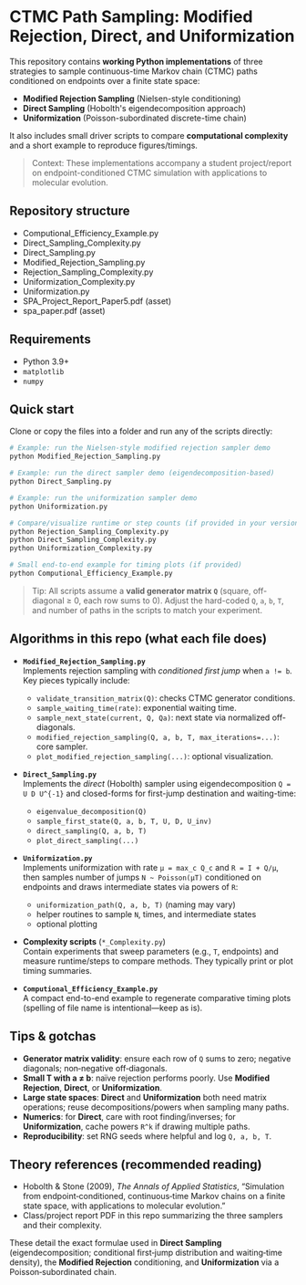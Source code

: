 # CTMC Path Sampling: Modified Rejection, Direct, and Uniformization


This repository contains **working Python implementations** of three strategies to sample continuous-time Markov chain (CTMC) paths conditioned on endpoints over a finite state space:

- **Modified Rejection Sampling** (Nielsen-style conditioning)
- **Direct Sampling** (Hobolth's eigendecomposition approach)
- **Uniformization** (Poisson-subordinated discrete-time chain)

It also includes small driver scripts to compare **computational complexity** and a short example to reproduce figures/timings.

> Context: These implementations accompany a student project/report on endpoint-conditioned CTMC simulation with applications to molecular evolution.

## Repository structure
- Computional_Efficiency_Example.py
- Direct_Sampling_Complexity.py
- Direct_Sampling.py
- Modified_Rejection_Sampling.py
- Rejection_Sampling_Complexity.py
- Uniformization_Complexity.py
- Uniformization.py
- SPA_Project_Report_Paper5.pdf (asset)
- spa_paper.pdf (asset)

## Requirements
- Python 3.9+
- `matplotlib`
- `numpy`


## Quick start

Clone or copy the files into a folder and run any of the scripts directly:

```bash
# Example: run the Nielsen-style modified rejection sampler demo
python Modified_Rejection_Sampling.py

# Example: run the direct sampler demo (eigendecomposition-based)
python Direct_Sampling.py

# Example: run the uniformization sampler demo
python Uniformization.py

# Compare/visualize runtime or step counts (if provided in your version)
python Rejection_Sampling_Complexity.py
python Direct_Sampling_Complexity.py
python Uniformization_Complexity.py

# Small end-to-end example for timing plots (if provided)
python Computional_Efficiency_Example.py
```

> Tip: All scripts assume a **valid generator matrix `Q`** (square, off-diagonal ≥ 0, each row sums to 0). Adjust the hard-coded `Q`, `a`, `b`, `T`, and number of paths in the scripts to match your experiment.


## Algorithms in this repo (what each file does)

- **`Modified_Rejection_Sampling.py`**  
  Implements rejection sampling with *conditioned first jump* when `a != b`. Key pieces typically include:
  - `validate_transition_matrix(Q)`: checks CTMC generator conditions.
  - `sample_waiting_time(rate)`: exponential waiting time.
  - `sample_next_state(current, Q, Qa)`: next state via normalized off-diagonals.
  - `modified_rejection_sampling(Q, a, b, T, max_iterations=...)`: core sampler.
  - `plot_modified_rejection_sampling(...)`: optional visualization.

- **`Direct_Sampling.py`**  
  Implements the *direct* (Hobolth) sampler using eigendecomposition `Q = U D U^{-1}` and closed-forms for first-jump destination and waiting-time:
  - `eigenvalue_decomposition(Q)`
  - `sample_first_state(Q, a, b, T, U, D, U_inv)`
  - `direct_sampling(Q, a, b, T)`
  - `plot_direct_sampling(...)`

- **`Uniformization.py`**  
  Implements uniformization with rate `μ = max_c Q_c` and `R = I + Q/μ`, then samples number of jumps `N ~ Poisson(μT)` conditioned on endpoints and draws intermediate states via powers of `R`:
  - `uniformization_path(Q, a, b, T)` (naming may vary)
  - helper routines to sample `N`, times, and intermediate states
  - optional plotting

- **Complexity scripts** (`*_Complexity.py`)  
  Contain experiments that sweep parameters (e.g., `T`, endpoints) and measure runtime/steps to compare methods. They typically print or plot timing summaries.

- **`Computional_Efficiency_Example.py`**  
  A compact end-to-end example to regenerate comparative timing plots (spelling of file name is intentional—keep as is).


## Tips & gotchas

- **Generator matrix validity**: ensure each row of `Q` sums to zero; negative diagonals; non‑negative off‑diagonals.
- **Small T with a ≠ b**: naïve rejection performs poorly. Use **Modified Rejection**, **Direct**, or **Uniformization**.
- **Large state spaces**: **Direct** and **Uniformization** both need matrix operations; reuse decompositions/powers when sampling many paths.
- **Numerics**: for **Direct**, care with root finding/inverses; for **Uniformization**, cache powers `R^k` if drawing multiple paths.
- **Reproducibility**: set RNG seeds where helpful and log `Q, a, b, T`.


## Theory references (recommended reading)
- Hobolth & Stone (2009), *The Annals of Applied Statistics*, “Simulation from endpoint‑conditioned, continuous‑time Markov chains on a finite state space, with applications to molecular evolution.”  
- Class/project report PDF in this repo summarizing the three samplers and their complexity.

These detail the exact formulae used in **Direct Sampling** (eigendecomposition; conditional first‑jump distribution and waiting‑time density), the **Modified Rejection** conditioning, and **Uniformization** via a Poisson‑subordinated chain.
